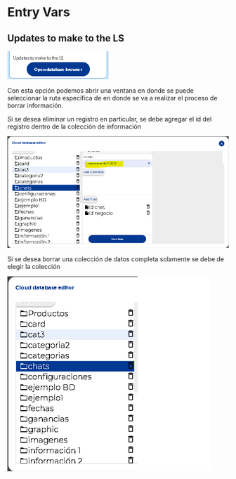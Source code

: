 # Entry Vars

## Updates to make to the LS

![](../../../../.gitbook/assets/image%20%28409%29.png)

Con esta opción podemos abrir una ventana en donde se puede seleccionar la ruta especifica de en donde se va a realizar el proceso de borrar información.

Si se desea eliminar un registro en particular, se debe agregar el id del registro dentro de la colección de información 

![](../../../../.gitbook/assets/image%20%28356%29.png)

Si se desea borrar una colección de datos completa solamente se debe de elegir la colección

![](../../../../.gitbook/assets/image%20%28362%29.png)

